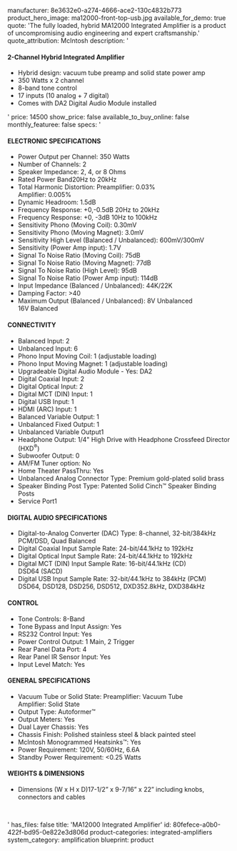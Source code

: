 manufacturer: 8e3632e0-a274-4666-ace2-130c4832b773
product_hero_image: ma12000-front-top-usb.jpg
available_for_demo: true
quote: 'The fully loaded, hybrid MA12000 Integrated Amplifier is a product of uncompromising audio engineering and expert craftsmanship.'
quote_attribution: McIntosh
description: '<h4>2-Channel Hybrid Integrated Amplifier</h4><ul><li>Hybrid design: vacuum tube preamp and solid state power amp</li><li>350 Watts x 2 channel</li><li>8-band tone control</li><li>17 inputs (10 analog + 7 digital)</li><li>Comes with DA2 Digital Audio Module installed</li></ul>'
price: 14500
show_price: false
available_to_buy_online: false
monthly_featuree: false
specs: '<h4>ELECTRONIC SPECIFICATIONS</h4><ul><li>Power Output per Channel: 350 Watts</li><li>Number of Channels: 2</li><li>Speaker Impedance: 2, 4, or 8 Ohms</li><li>Rated Power Band20Hz to 20kHz</li><li>Total Harmonic Distortion: Preamplifier: 0.03%<br>Amplifier: 0.005%</li><li>Dynamic Headroom: 1.5dB</li><li>Frequency Response: +0,-0.5dB 20Hz to 20kHz</li><li>Frequency Response: +0, -3dB 10Hz to 100kHz</li><li>Sensitivity Phono (Moving Coil): 0.30mV</li><li>Sensitivity Phono (Moving Magnet): 3.0mV</li><li>Sensitivity High Level (Balanced / Unbalanced): 600mV/300mV</li><li>Sensitivity (Power Amp input): 1.7V</li><li>Signal To Noise Ratio (Moving Coil): 75dB</li><li>Signal To Noise Ratio (Moving Magnet): 77dB</li><li>Signal To Noise Ratio (High Level): 95dB</li><li>Signal To Noise Ratio (Power Amp input): 114dB</li><li>Input Impedance (Balanced / Unbalanced): 44K/22K</li><li>Damping Factor: &gt;40</li><li>Maximum Output (Balanced / Unbalanced): 8V Unbalanced<br>16V Balanced</li></ul><h4>CONNECTIVITY</h4><ul><li>Balanced Input: 2</li><li>Unbalanced Input: 6</li><li>Phono Input Moving Coil: 1 (adjustable loading)</li><li>Phono Input Moving Magnet: 1 (adjustable loading)</li><li>Upgradeable Digital Audio Module - Yes: DA2</li><li>Digital Coaxial Input: 2</li><li>Digital Optical Input: 2</li><li>Digital MCT (DIN) Input: 1</li><li>Digital USB Input: 1</li><li>HDMI (ARC) Input: 1</li><li>Balanced Variable Output: 1</li><li>Unbalanced Fixed Output: 1</li><li>Unbalanced Variable Output1</li><li>Headphone Output: 1/4" High Drive with Headphone Crossfeed Director (HXD<sup>®</sup>)</li><li>Subwoofer Output: 0</li><li>AM/FM Tuner option: No</li><li>Home Theater PassThru: Yes</li><li>Unbalanced Analog Connector Type: Premium gold-plated solid brass</li><li>Speaker Binding Post Type: Patented Solid Cinch™ Speaker Binding Posts</li><li>Service Port1</li></ul><h4>DIGITAL AUDIO SPECIFICATIONS</h4><ul><li>Digital-to-Analog Converter (DAC) Type: 8-channel, 32-bit/384kHz PCM/DSD, Quad Balanced</li><li>Digital Coaxial Input Sample Rate: 24-bit/44.1kHz to 192kHz</li><li>Digital Optical Input Sample Rate: 24-bit/44.1kHz to 192kHz</li><li>Digital MCT (DIN) Input Sample Rate: 16-bit/44.1kHz (CD)<br>DSD64 (SACD)</li><li>Digital USB Input Sample Rate: 32-bit/44.1kHz to 384kHz (PCM)<br>DSD64, DSD128, DSD256, DSD512, DXD352.8kHz, DXD384kHz</li></ul><h4>CONTROL</h4><ul><li>Tone Controls: 8-Band</li><li>Tone Bypass and Input Assign: Yes</li><li>RS232 Control Input: Yes</li><li>Power Control Output: 1 Main, 2 Trigger</li><li>Rear Panel Data Port: 4</li><li>Rear Panel IR Sensor Input: Yes</li><li>Input Level Match: Yes</li></ul><h4>GENERAL SPECIFICATIONS</h4><ul><li>Vacuum Tube or Solid State: Preamplifier: Vacuum Tube<br>Amplifier: Solid State</li><li>Output Type: Autoformer™</li><li>Output Meters: Yes</li><li>Dual Layer Chassis: Yes</li><li>Chassis Finish: Polished stainless steel &amp; black painted steel</li><li>McIntosh Monogrammed Heatsinks™: Yes</li><li>Power Requirement: 120V, 50/60Hz, 6.6A</li><li>Standby Power Requirement: &lt;0.25 Watts</li></ul><h4>WEIGHTS &amp; DIMENSIONS</h4><ul><li>Dimensions (W x H x D)17-1/2” x 9-7/16” x 22” including knobs, connectors and cables</li></ul><p><br></p>'
has_files: false
title: 'MA12000 Integrated Amplifier'
id: 80fefece-a0b0-422f-bd95-0e822e3d806d
product-categories: integrated-amplifiers
system_category: amplification
blueprint: product
